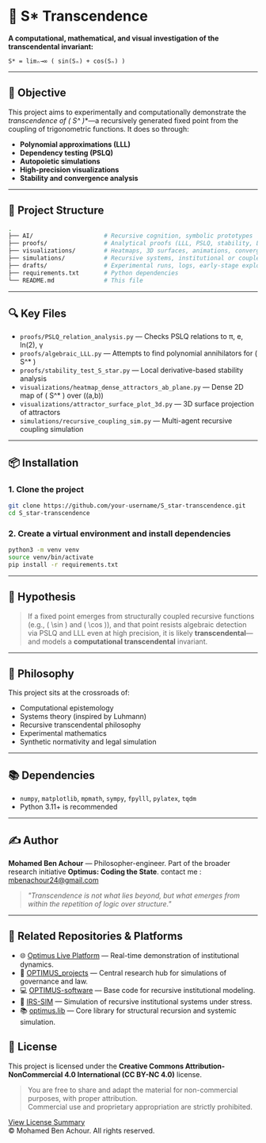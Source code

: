 # 🧠 S* Transcendence

**A computational, mathematical, and visual investigation of the transcendental invariant:**

`S* = limₙ→∞ ( sin(Sₙ) + cos(Sₙ) )`

---

## 📐 Objective

This project aims to experimentally and computationally demonstrate the **transcendence of \( S^* \)**—a recursively generated fixed point from the coupling of trigonometric functions. It does so through:

- **Polynomial approximations (LLL)**
- **Dependency testing (PSLQ)**
- **Autopoietic simulations**
- **High-precision visualizations**
- **Stability and convergence analysis**

---

## 🧬 Project Structure

```bash
.
├── AI/                    # Recursive cognition, symbolic prototypes
├── proofs/                # Analytical proofs (LLL, PSLQ, stability, Lyapunov)
├── visualizations/        # Heatmaps, 3D surfaces, animations, convergence plots
├── simulations/           # Recursive systems, institutional or coupled models
├── drafts/                # Experimental runs, logs, early-stage explorations
├── requirements.txt       # Python dependencies
└── README.md              # This file
```

---

## 🔍 Key Files

- `proofs/PSLQ_relation_analysis.py` — Checks PSLQ relations to π, e, ln(2), γ
- `proofs/algebraic_LLL.py` — Attempts to find polynomial annihilators for \( S^* \)
- `proofs/stability_test_S_star.py` — Local derivative-based stability analysis
- `visualizations/heatmap_dense_attractors_ab_plane.py` — Dense 2D map of \( S^* \) over \((a,b)\)
- `visualizations/attractor_surface_plot_3d.py` — 3D surface projection of attractors
- `simulations/recursive_coupling_sim.py` — Multi-agent recursive coupling simulation

---

## 📦 Installation

### 1. Clone the project

```bash
git clone https://github.com/your-username/S_star-transcendence.git
cd S_star-transcendence
```

### 2. Create a virtual environment and install dependencies

```bash
python3 -m venv venv
source venv/bin/activate
pip install -r requirements.txt
```

---

## 🧠 Hypothesis

> If a fixed point emerges from structurally coupled recursive functions (e.g., \( \sin \) and \( \cos \)), and that point resists algebraic detection via PSLQ and LLL even at high precision, it is likely **transcendental**—and models a **computational transcendental** invariant.

---

## 🔬 Philosophy

This project sits at the crossroads of:

- Computational epistemology
- Systems theory (inspired by Luhmann)
- Recursive transcendental philosophy
- Experimental mathematics
- Synthetic normativity and legal simulation

---

## 📚 Dependencies

- `numpy`, `matplotlib`, `mpmath`, `sympy`, `fpylll`, `pylatex`, `tqdm`
- Python 3.11+ is recommended

---

## ✍️ Author

**Mohamed Ben Achour** — Philosopher-engineer. 
Part of the broader research initiative **Optimus: Coding the State**.
contact me : mbenachour24@gmail.com

> *"Transcendence is not what lies beyond, but what emerges from within the repetition of logic over structure."*

---

## 🔗 Related Repositories & Platforms

- 🌐 [Optimus Live Platform](https://optimus-software.onrender.com/) — Real-time demonstration of institutional dynamics.
- 🧠 [OPTIMUS_projects](https://github.com/mbenachour24/OPTIMUS_projects) — Central research hub for simulations of governance and law.
- 💻 [OPTIMUS-software](https://github.com/mbenachour24/OPTIMUS-software) — Base code for recursive institutional modeling.
- 🔬 [IRS-SIM](https://github.com/mbenachour24/IRS-SIM) — Simulation of recursive institutional systems under stress.
- 📚 [optimus.lib](https://github.com/mbenachour24/optimus.lib) — Core library for structural recursion and systemic simulation.

## 📜 License

This project is licensed under the **Creative Commons Attribution-NonCommercial 4.0 International (CC BY-NC 4.0)** license.

> You are free to share and adapt the material for non-commercial purposes, with proper attribution.  
> Commercial use and proprietary appropriation are strictly prohibited.

[View License Summary](https://creativecommons.org/licenses/by-nc/4.0/)  
© Mohamed Ben Achour. All rights reserved.
